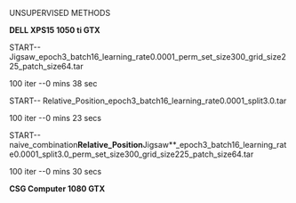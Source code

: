 UNSUPERVISED METHODS


**DELL XPS15 1050 ti GTX**

START-- Jigsaw_epoch3_batch16_learning_rate0.0001_perm_set_size300_grid_size225_patch_size64.tar 

100 iter --0 mins 38 sec

START-- Relative_Position_epoch3_batch16_learning_rate0.0001_split3.0.tar

100 iter --0 mins  23 secs

START--naive_combination**Relative_Position**Jigsaw**_epoch3_batch16_learning_rate0.0001_split3.0_perm_set_size300_grid_size225_patch_size64.tar

100 iter --0 mins  30 secs


**CSG Computer 1080 GTX**



